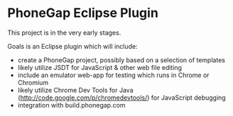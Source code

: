 PhoneGap Eclipse Plugin
=======================

This project is in the very early stages.

Goals is an Eclipse plugin which will include:
-   create a PhoneGap project, possibly based on a selection of templates
-   likely utilize JSDT for JavaScript & other web file editing
-   include an emulator web-app for testing which runs in Chrome or Chromium
-   likely utilize Chrome Dev Tools for Java (http://code.google.com/p/chromedevtools/) for JavaScript debugging
-   integration with build.phonegap.com